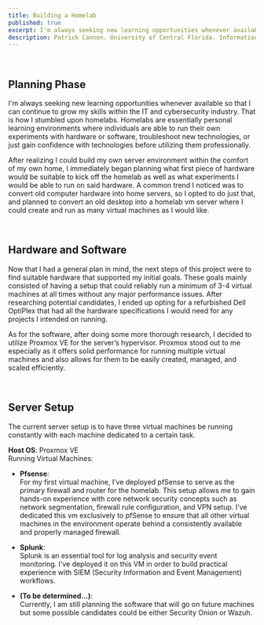 ```yaml
---
title: Building a Homelab
published: true
excerpt: I'm always seeking new learning opportunities whenever available so that I can continue to grow my skills within the IT and cybersecurity industry. That is how...
description: Patrick Cannon. University of Central Florida. Information Technology Major. Secure Computing and Networking Minor...
---
```


<br>

## Planning Phase

I'm always seeking new learning opportunities whenever available so that I can continue to grow my skills within the IT and cybersecurity industry. That is how I stumbled upon homelabs. Homelabs are essentially personal learning environments where individuals are able to run their own experiments with hardware or software, troubleshoot new technologies, or just gain confidence with technologies before utilizing them professionally. 

After realizing I could build my own server environment within the comfort of my own home, I immediately began planning what first piece of hardware would be suitable to kick off the homelab as well as what experiments I would be able to run on said hardware. A common trend I noticed was to convert old computer hardware into home servers, so I opted to do just that, and planned to convert an old desktop into a homelab vm server where I could create and run as many virtual machines as I would like. 

<br>

## Hardware and Software

Now that I had a general plan in mind, the next steps of this project were to find suitable hardware that supported my initial goals. These goals mainly consisted of having a setup that could reliably run a minimum of 3-4 virtual machines at all times without any major performance issues. After researching potential candidates, I ended up opting for a refurbished Dell OptiPlex that had all the hardware specifications I would need for any projects I intended on running. 

As for the software, after doing some more thorough research, I decided to utilize Proxmox VE for the server’s hypervisor. Proxmox stood out to me especially as it offers solid performance for running multiple virtual machines and also allows for them to be easily created, managed, and scaled efficiently. 

<br> 

## Server Setup

The current server setup is to have three virtual machines be running constantly with each machine dedicated to a certain task.

**Host OS**: Proxmox VE  
Running Virtual Machines:
- **Pfsense**:  
  For my first virtual machine, I’ve deployed pfSense to serve as the primary firewall and router for the homelab. This setup allows me to gain hands-on experience with core network security concepts such as network     segmentation, firewall rule configuration, and VPN setup. I’ve dedicated this vm exclusively to pfSense to ensure that all other virtual machines in the environment operate behind a consistently available and          properly managed firewall.

- **Splunk**:  
  Splunk is an essential tool for log analysis and security event monitoring. I’ve deployed it on this VM in order to build practical experience with SIEM (Security Information and Event Management) workflows.

- **(To be determined...)**:  
  Currently, I am still planning the software that will go on future machines but some possible candidates could be either Security Onion or Wazuh. 

